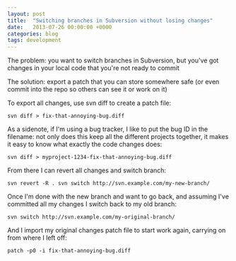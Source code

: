```yaml
---
layout: post
title:  "Switching branches in Subversion without losing changes"
date:   2013-07-26 00:00:00 +0000
categories: blog
tags: development
---
```

The problem: you want to switch branches in Subversion, but you've got changes in your local code that you're not ready
to commit

The solution: export a patch that you can store somewhere safe (or even commit into the repo so others can see it or
work on it)

To export all changes, use svn diff to create a patch file:

````
svn diff > fix-that-annoying-bug.diff
````

As a sidenote, if I'm using a bug tracker, I like to put the bug ID in the filename: not only does this keep all the
different projects together, it makes it easy to know what exactly the code changes does:

````
svn diff > myproject-1234-fix-that-annoying-bug.diff
````

From there I can revert all changes and switch branch:

````
svn revert -R . svn switch http://svn.example.com/my-new-branch/
````

Once I'm done with the new branch and want to go back, and assuming I've committed all my changes I switch back to my
old branch:

````
svn switch http://svn.example.com/my-original-branch/
````

And I import my original changes patch file to start work again, carrying on from where I left off:

````
patch -p0 -i fix-that-annoying-bug.diff
````